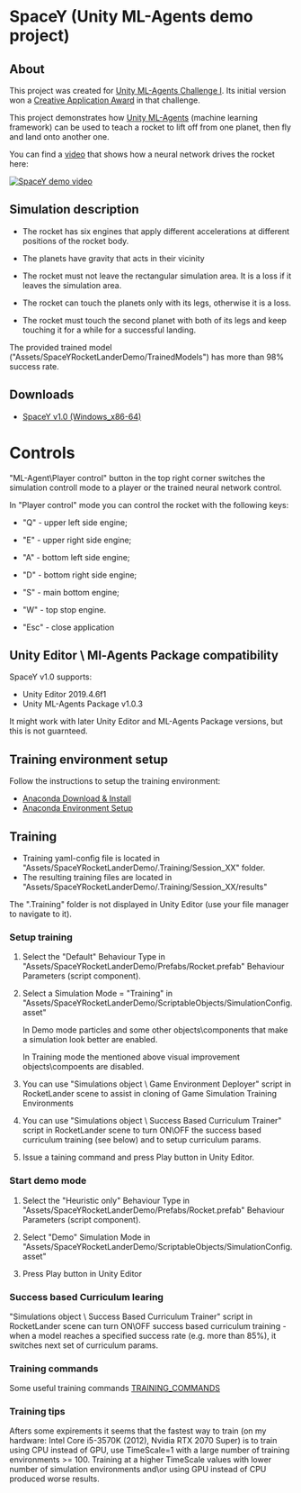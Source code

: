 # SpaceY (Unity ML-Agents demo project)

## About

This project was created for [Unity ML-Agents Challenge I](https://connect.unity.com/challenges/ml-agents-1). Its initial version won
a [Creative Application Award](https://blogs.unity3d.com/2018/02/28/introducing-the-winners-of-the-first-ml-agents-challenge/) in that challenge.



This project demonstrates how [Unity ML-Agents](https://github.com/Unity-Technologies/ml-agents) (machine learning framework) can be used to teach
a rocket to lift off from one planet, then fly and land onto another one.

You can find a [video](https://youtu.be/NBz9mrxIMJo) that shows how a neural network drives the rocket
here:

[![SpaceY demo video](http://img.youtube.com/vi/NBz9mrxIMJo/0.jpg)](https://youtu.be/NBz9mrxIMJo)

## Simulation description

- The rocket has six engines that apply different accelerations at different positions
of the rocket body.
- The planets have gravity that acts in their vicinity

- The rocket must not leave the rectangular simulation area. It is a loss if it leaves the simulation area.
- The rocket can touch the planets only with its legs, otherwise it is a loss.
- The rocket must touch the second planet with both of its legs and keep touching it for a while for a successful landing.

The provided trained model ("Assets/SpaceYRocketLanderDemo/TrainedModels") has more than 98% success rate.

## Downloads

* [SpaceY v1.0 (Windows_x86-64)](repo/blob/develop/Builds/SpaceY_v1.0_windows_x86-64.zip)

# Controls
"ML-Agent\Player control" button in the top right corner switches the simulation controll mode to a player or the trained neural network control.

In "Player control" mode you can control the rocket with the following keys:

* "Q" - upper left side engine;
* "E" - upper right side engine;
* "A" - bottom left side engine;
* "D" - bottom right side engine;
* "S" - main bottom engine;
* "W" - top stop engine.

* "Esc" - close application

## Unity Editor \ Ml-Agents Package compatibility

SpaceY v1.0 supports:

* Unity Editor 2019.4.6f1
* Unity ML-Agents Package v1.0.3

It might work with later Unity Editor and ML-Agents Package versions, but this is not guarnteed.

## Training environment setup

Follow the instructions to setup the training environment:

* [Anaconda Download & Install](https://learn.unity.com/tutorial/anaconda-download-install?uv=2019.3&courseId=5e470160edbc2a15578b13d7&projectId=5ec83171edbc2a44309bf22e)
* [Anaconda Environment Setup](https://learn.unity.com/tutorial/anaconda-environment-setup?uv=2019.3&courseId=5e470160edbc2a15578b13d7&projectId=5ec83171edbc2a44309bf22e)

## Training

* Training yaml-config file is located in "Assets/SpaceYRocketLanderDemo/.Training/Session_XX" folder.
* The resulting training files are located in "Assets/SpaceYRocketLanderDemo/.Training/Session_XX/results"

The ".Training" folder is not displayed in Unity Editor (use your file manager to navigate to it).

### Setup training

1. Select the "Default" Behaviour Type  in "Assets/SpaceYRocketLanderDemo/Prefabs/Rocket.prefab" Behaviour Parameters (script component).

2. Select a Simulation Mode = "Training" in "Assets/SpaceYRocketLanderDemo/ScriptableObjects/SimulationConfig.asset"

   In Demo mode particles and some other objects\components that make a simulation look better are enabled.   

   In Training mode the mentioned above visual improvement objects\compoents are disabled.

3. You can use "Simulations object \ Game Environment Deployer" script in RocketLander scene to assist in cloning of Game Simulation Training Environments

4. You can use "Simulations object \ Success Based Curriculum Trainer" script in RocketLander scene to
turn ON\OFF the success based curriculum training (see below) and to setup curriculum params.

5. Issue a taining command and press Play button in Unity Editor.

### Start demo mode

1. Select the "Heuristic only" Behaviour Type  in "Assets/SpaceYRocketLanderDemo/Prefabs/Rocket.prefab" Behaviour Parameters (script component).

2. Select "Demo" Simulation Mode in "Assets/SpaceYRocketLanderDemo/ScriptableObjects/SimulationConfig.asset"

3. Press Play button in Unity Editor

### Success based Curriculum learing

"Simulations object \ Success Based Curriculum Trainer" script in RocketLander scene can turn ON\OFF success based curriculum training - when a model reaches a specified success rate (e.g. more than 85%), it switches next set of curriculum params.

### Training commands

Some useful training commands [TRAINING_COMMANDS](repo/blob/develop/Assets/SpaceYRocketLanderDemo/.Training/TRAINING_COMMANDS.txt)

### Training tips

Afters some expirements it seems that the fastest way to train (on my hardware: Intel Core i5-3570K (2012), Nvidia RTX 2070 Super) is to train using CPU instead of GPU, use TimeScale=1 with a large number of training environments >= 100. Training at a higher TimeScale values with lower number of simulation environments and\or using GPU instead of CPU produced worse results.